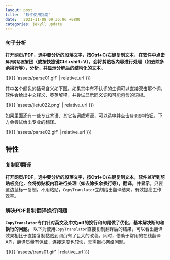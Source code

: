 ```yaml
---
layout: post
title:  "软件使用指南"
date:   2021-11-08 09:36:06 +0800
categories: jekyll update
---
```

<!---
## 简介
### 前言
科研人员总少不了阅读大量文献，理解文献内容就成了科研生活常态，而我们平时复制PDF内容黏贴到网页翻译的时候可能会出现多余换行而导致翻译乱码，译文与中文阅读习惯不符的情况，翻译结果很差，需要手动删除换行，而`CopyTranslator`可以帮我们快速且完美地解决这个问题。

只需打开`CopyTranslator`，直接复制PDF文本，`CopyTranslator`监听到剪贴板变化，会将剪贴板内容进行处理（如去除多余换行等），并显示翻译结果，翻译效果相比于直接复制黏贴到网页版翻译有了巨大的改善，同时翻译所需时间也大大减少，借助于强大的在线翻译API(当前支持Youdao,Google,Baidu,Sogou,Caiyun,Tencent)，翻译质量有保证。另外还有丰富的选项可以设置，如自动复制翻译结果到剪贴板，[增量复制](#增量复制)，[智能互译](#智能互译)等等，有效提高人们阅读及翻译外文文献的效率。
`CopyTranslator`经过多次迭代，功能越来越丰富，越来越人性化，**建议阅读完整[使用指南](https://copytranslator.gitee.io/guide/)，最大限度发挥其功能。**
-->
### 句子分析
**打开网页/PDF，选中要分析的段落文字，按Ctrl+C/右键复制文本，在软件中点击`解析剪贴板`按钮（或按快捷键Ctrl+shift+V），会将剪贴板内容进行处理（如去除多余换行等），分析，并显示分解后的结构化的文本**。

  ![]({{ 'assets/parse01.gif' | relative_url }})
  
  其中各个颜色的括号含义如下图。如果其中有不认识的生词可以直接双击那个词，软件会给出中文释义、英英解释，并尝试显示同义词和可能包含的词根。
  
  ![]({{ 'assets/jietu022.png' | relative_url }})
  
  如果里面还有一些专业术语、其它名词或短语，可以选中并点击`翻译选中`按钮，下方会尝试给出专业的翻译。
  
  ![]({{ 'assets/parse02.gif' | relative_url }})

## 特性
### 复制即翻译
**打开网页/PDF，选中要分析的段落文字，按Ctrl+C/右键复制文本，软件监听到剪贴板变化，会将剪贴板内容进行处理（如去除多余换行等），翻译，并显示**。只要这边鼠标一复制，不用粘贴，`CopyTranslator`立刻给出翻译结果，有效提高工作效率。

###  解决PDF复制翻译换行问题
**`CopyTranslator`专门针对英文及中文pdf的换行和句尾做了优化，基本解决断句和换行的问题。** 以下为使用`CopyTranslator`直接复制翻译后的结果，可以看出翻译效果相比于直接复制黏贴到网页有了巨大的改善。同时，借助于常用的在线翻译API，翻译质量有保证，连接速度也较快，无需担心网络问题。

![]({{ 'assets/trans01.gif' | relative_url }})

